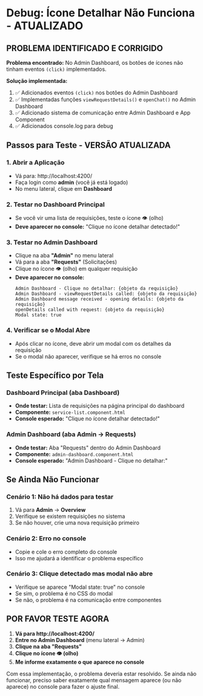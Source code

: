 # Debug: Ícone Detalhar Não Funciona - ATUALIZADO

## PROBLEMA IDENTIFICADO E CORRIGIDO

**Problema encontrado:** No Admin Dashboard, os botões de ícones não tinham eventos `(click)` implementados.

**Solução implementada:**

1. ✅ Adicionados eventos `(click)` nos botões do Admin Dashboard
2. ✅ Implementadas funções `viewRequestDetails()` e `openChat()` no Admin Dashboard
3. ✅ Adicionado sistema de comunicação entre Admin Dashboard e App Component
4. ✅ Adicionados console.log para debug

## Passos para Teste - VERSÃO ATUALIZADA

### 1. Abrir a Aplicação

- Vá para: http://localhost:4200/
- Faça login como **admin** (você já está logado)
- No menu lateral, clique em **Dashboard**

### 2. Testar no Dashboard Principal

- Se você vir uma lista de requisições, teste o ícone 👁 (olho)
- **Deve aparecer no console:** "Clique no ícone detalhar detectado!"

### 3. Testar no Admin Dashboard

- Clique na aba **"Admin"** no menu lateral
- Vá para a aba **"Requests"** (Solicitações)
- Clique no ícone 👁 (olho) em qualquer requisição
- **Deve aparecer no console:**
  ```
  Admin Dashboard - Clique no detalhar: {objeto da requisição}
  Admin Dashboard - viewRequestDetails called: {objeto da requisição}
  Admin Dashboard message received - opening details: {objeto da requisição}
  openDetails called with request: {objeto da requisição}
  Modal state: true
  ```

### 4. Verificar se o Modal Abre

- Após clicar no ícone, deve abrir um modal com os detalhes da requisição
- Se o modal não aparecer, verifique se há erros no console

## Teste Específico por Tela

### Dashboard Principal (aba Dashboard)

- **Onde testar:** Lista de requisições na página principal do dashboard
- **Componente:** `service-list.component.html`
- **Console esperado:** "Clique no ícone detalhar detectado!"

### Admin Dashboard (aba Admin → Requests)

- **Onde testar:** Aba "Requests" dentro do Admin Dashboard
- **Componente:** `admin-dashboard.component.html`
- **Console esperado:** "Admin Dashboard - Clique no detalhar:"

## Se Ainda Não Funcionar

### Cenário 1: Não há dados para testar

1. Vá para **Admin** → **Overview**
2. Verifique se existem requisições no sistema
3. Se não houver, crie uma nova requisição primeiro

### Cenário 2: Erro no console

- Copie e cole o erro completo do console
- Isso me ajudará a identificar o problema específico

### Cenário 3: Clique detectado mas modal não abre

- Verifique se aparece "Modal state: true" no console
- Se sim, o problema é no CSS do modal
- Se não, o problema é na comunicação entre componentes

## POR FAVOR TESTE AGORA

1. **Vá para http://localhost:4200/**
2. **Entre no Admin Dashboard** (menu lateral → Admin)
3. **Clique na aba "Requests"**
4. **Clique no ícone 👁 (olho)**
5. **Me informe exatamente o que aparece no console**

Com essa implementação, o problema deveria estar resolvido. Se ainda não funcionar, preciso saber exatamente qual mensagem aparece (ou não aparece) no console para fazer o ajuste final.
